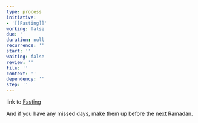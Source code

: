 ```yaml
---
type: process
initiative:
- '[[Fasting]]'
working: false
due: ''
duration: null
recurrence: ''
start: ''
waiting: false
review: ''
file: ''
context: ''
dependency: ''
step: ''
---
```


link to [Fasting](docs/sidebar1/Initiatives/worship/Fasting.md)

And if you have any missed days, make them up before the next Ramadan.
